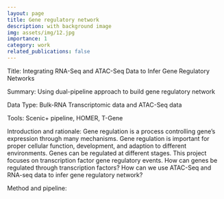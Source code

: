 ```yaml
---
layout: page
title: Gene regulatory network
description: with background image
img: assets/img/12.jpg
importance: 1
category: work
related_publications: false
---
```


Title: Integrating RNA-Seq and ATAC-Seq Data to Infer Gene Regulatory Networks

Summary: Using dual-pipeline approach to build gene regulatory network

Data Type: Bulk-RNA Transcriptomic data and ATAC-Seq data

Tools: Scenic+ pipeline, HOMER, T-Gene

Introduction and rationale:
Gene regulation is a process controlling gene’s expression through many mechanisms. Gene regulation is important for proper cellular function, development, and adaption to different environments. Genes can be regulated at different stages. This project focuses on transcription factor gene regulatory events. How can genes be regulated through transcription factors? How can we use ATAC-Seq and RNA-seq data to infer gene regulatory network?


Method and pipeline:

